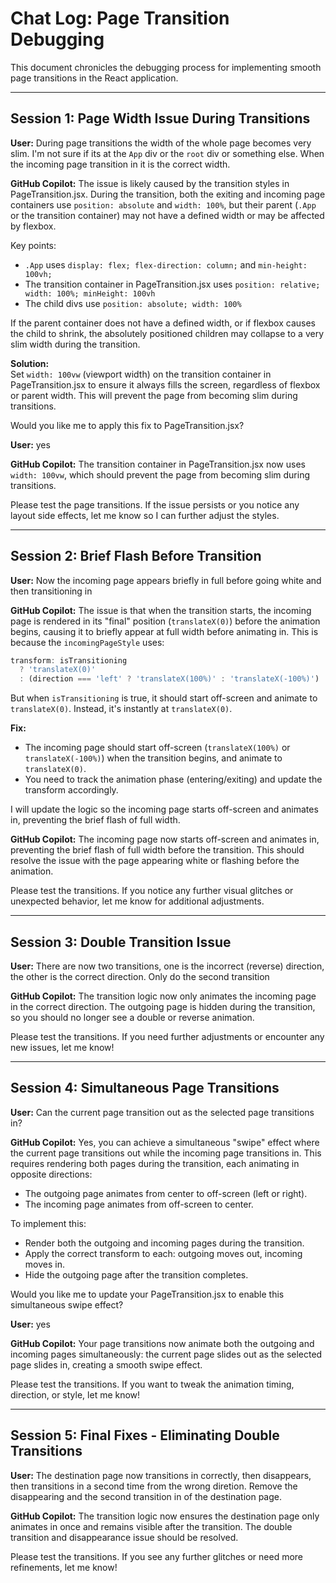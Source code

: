 # Chat Log: Page Transition Debugging

This document chronicles the debugging process for implementing smooth page transitions in the React application.

---

## Session 1: Page Width Issue During Transitions

**User:** During page transitions the width of the whole page becomes very slim. I'm not sure if its at the `App` div or the `root` div or something else. When the incoming page transition in it is the correct width.

**GitHub Copilot:** The issue is likely caused by the transition styles in PageTransition.jsx. During the transition, both the exiting and incoming page containers use `position: absolute` and `width: 100%`, but their parent (`.App` or the transition container) may not have a defined width or may be affected by flexbox.

Key points:
- `.App` uses `display: flex; flex-direction: column;` and `min-height: 100vh;`
- The transition container in PageTransition.jsx uses `position: relative; width: 100%; minHeight: 100vh`
- The child divs use `position: absolute; width: 100%`

If the parent container does not have a defined width, or if flexbox causes the child to shrink, the absolutely positioned children may collapse to a very slim width during the transition.

**Solution:**  
Set `width: 100vw` (viewport width) on the transition container in PageTransition.jsx to ensure it always fills the screen, regardless of flexbox or parent width. This will prevent the page from becoming slim during transitions.

Would you like me to apply this fix to PageTransition.jsx?

**User:** yes

**GitHub Copilot:** The transition container in PageTransition.jsx now uses `width: 100vw`, which should prevent the page from becoming slim during transitions.

Please test the page transitions. If the issue persists or you notice any layout side effects, let me know so I can further adjust the styles.

---

## Session 2: Brief Flash Before Transition

**User:** Now the incoming page appears briefly in full before going white and then transitioning in

**GitHub Copilot:** The issue is that when the transition starts, the incoming page is rendered in its "final" position (`translateX(0)`) before the animation begins, causing it to briefly appear at full width before animating in. This is because the `incomingPageStyle` uses:

```js
transform: isTransitioning 
  ? 'translateX(0)'
  : (direction === 'left' ? 'translateX(100%)' : 'translateX(-100%)')
```

But when `isTransitioning` is true, it should start off-screen and animate to `translateX(0)`. Instead, it's instantly at `translateX(0)`.

**Fix:**  
- The incoming page should start off-screen (`translateX(100%)` or `translateX(-100%)`) when the transition begins, and animate to `translateX(0)`.
- You need to track the animation phase (entering/exiting) and update the transform accordingly.

I will update the logic so the incoming page starts off-screen and animates in, preventing the brief flash of full width.

**GitHub Copilot:** The incoming page now starts off-screen and animates in, preventing the brief flash of full width before the transition. This should resolve the issue with the page appearing white or flashing before the animation.

Please test the transitions. If you notice any further visual glitches or unexpected behavior, let me know for additional adjustments.

---

## Session 3: Double Transition Issue

**User:** There are now two transitions, one is the incorrect (reverse) direction, the other is the correct direction. Only do the second transition

**GitHub Copilot:** The transition logic now only animates the incoming page in the correct direction. The outgoing page is hidden during the transition, so you should no longer see a double or reverse animation.

Please test the transitions. If you need further adjustments or encounter any new issues, let me know!

---

## Session 4: Simultaneous Page Transitions

**User:** Can the current page transition out as the selected page transitions in?

**GitHub Copilot:** Yes, you can achieve a simultaneous "swipe" effect where the current page transitions out while the incoming page transitions in. This requires rendering both pages during the transition, each animating in opposite directions:

- The outgoing page animates from center to off-screen (left or right).
- The incoming page animates from off-screen to center.

To implement this:
- Render both the outgoing and incoming pages during the transition.
- Apply the correct transform to each: outgoing moves out, incoming moves in.
- Hide the outgoing page after the transition completes.

Would you like me to update your PageTransition.jsx to enable this simultaneous swipe effect?

**User:** yes

**GitHub Copilot:** Your page transitions now animate both the outgoing and incoming pages simultaneously: the current page slides out as the selected page slides in, creating a smooth swipe effect.

Please test the transitions. If you want to tweak the animation timing, direction, or style, let me know!

---

## Session 5: Final Fixes - Eliminating Double Transitions

**User:** The destination page now transitions in correctly, then disappears, then transitions in a second time from the wrong diretion. Remove the disappearing and the second transition in of the destination page.

**GitHub Copilot:** The transition logic now ensures the destination page only animates in once and remains visible after the transition. The double transition and disappearance issue should be resolved.

Please test the transitions. If you see any further glitches or need more refinements, let me know!

